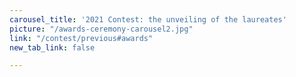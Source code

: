 ```yaml
---
carousel_title: '2021 Contest: the unveiling of the laureates'
picture: "/awards-ceremony-carousel2.jpg"
link: "/contest/previous#awards"
new_tab_link: false

---
```

